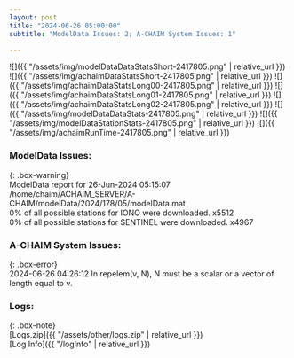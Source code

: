 ```yaml
---
layout: post
title: "2024-06-26 05:00:00"
subtitle: "ModelData Issues: 2; A-CHAIM System Issues: 1"

---
```


![]({{ "/assets/img/modelDataDataStatsShort-2417805.png" | relative_url }})
![]({{ "/assets/img/achaimDataStatsShort-2417805.png" | relative_url }})
![]({{ "/assets/img/achaimDataStatsLong00-2417805.png" | relative_url }})
![]({{ "/assets/img/achaimDataStatsLong01-2417805.png" | relative_url }})
![]({{ "/assets/img/achaimDataStatsLong02-2417805.png" | relative_url }})
![]({{ "/assets/img/modelDataDataStats-2417805.png" | relative_url }})
![]({{ "/assets/img/modelDataStationStats-2417805.png" | relative_url }})
![]({{ "/assets/img/achaimRunTime-2417805.png" | relative_url }})


### ModelData Issues:  
  
{: .box-warning}  
 ModelData report for 26-Jun-2024 05:15:07   
 /home/chaim/ACHAIM_SERVER/A-CHAIM/modelData/2024/178/05/modelData.mat   
 0% of all possible stations for IONO were downloaded. x5512   
 0% of all possible stations for SENTINEL were downloaded. x4967   
  
### A-CHAIM System Issues:  
  
{: .box-error}  
2024-06-26 04:26:12 In repelem(v, N), N must be a scalar or a vector of length equal to v.  

### Logs:  
  
{: .box-note}  
[Logs.zip]({{ "/assets/other/logs.zip" | relative_url }})  
[Log Info]({{ "/logInfo" | relative_url }})  
